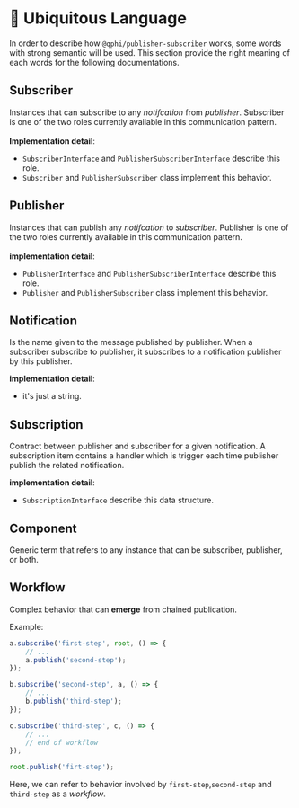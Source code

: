 # 📖 Ubiquitous Language

In order to describe how `@qphi/publisher-subscriber` works, some words with strong semantic will be used. This section provide the right meaning of each words for the following documentations. 

## Subscriber
Instances that can subscribe to any *notifcation* from *publisher*. Subscriber is one of the two roles currently available in this communication pattern.
<br/>
<br/>
**Implementation detail**: 
* `SubscriberInterface` and `PublisherSubscriberInterface` describe this role.
* `Subscriber` and `PublisherSubscriber` class implement this behavior.

## Publisher
Instances that can publish any *notifcation* to *subscriber*. Publisher is one of the two roles currently available in this communication pattern.
<br/>
<br/>
**implementation detail**:
* `PublisherInterface` and `PublisherSubscriberInterface` describe this role.
* `Publisher` and `PublisherSubscriber` class implement this behavior.

## Notification

Is the name given to the message published by publisher. When a subscriber subscribe to publisher, it subscribes to a notification publisher by this publisher.

**implementation detail**:
* it's just a string.

## Subscription

Contract between publisher and subscriber for a given notification. A subscription item contains a handler which is trigger each time publisher publish the related notification.

**implementation detail**:
* `SubscriptionInterface` describe this data structure.

## Component

Generic term that refers to any instance that can be subscriber, publisher, or both.

## Workflow

Complex behavior that can **emerge** from chained publication.

Example:

```js
a.subscribe('first-step', root, () => {
    // ...
    a.publish('second-step');
});

b.subscribe('second-step', a, () => {
    // ...
    b.publish('third-step');
});

c.subscribe('third-step', c, () => {
    // ...
    // end of workflow
});

root.publish('firt-step');
```

Here, we can refer to behavior involved by ``first-step``,``second-step`` and ``third-step`` as a *workflow*.